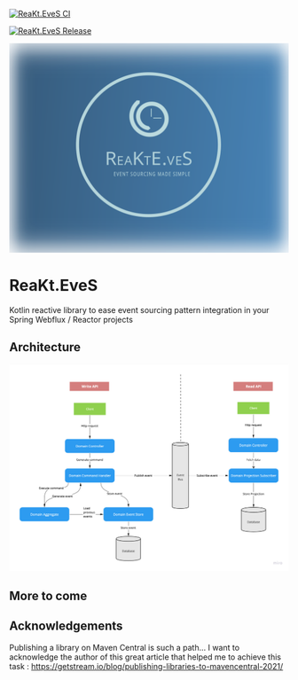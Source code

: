 [![ReaKt.EveS CI](https://github.com/GregoryBevan/ReaKt.EveS/actions/workflows/ci.yml/badge.svg)](https://github.com/GregoryBevan/ReaKt.EveS/actions/workflows/ci.yml)

[![ReaKt.EveS Release](https://github.com/GregoryBevan/ReaKt.EveS/actions/workflows/release.yml/badge.svg)](https://github.com/GregoryBevan/ReaKt.EveS/actions/workflows/release.yml)

![reakteves-logo.svg](resources%2Freakteves-logo.svg)
# ReaKt.EveS
Kotlin reactive library to ease event sourcing pattern integration in your Spring Webflux / Reactor projects

## Architecture

![architecture.jpg](resources%2Farchitecture.jpg)


## More to come

## Acknowledgements
Publishing a library on Maven Central is such a path... I want to acknowledge the author of this great article that helped me to achieve this task :
https://getstream.io/blog/publishing-libraries-to-mavencentral-2021/

